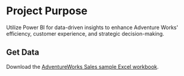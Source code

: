 # Project Purpose
Utilize Power BI for data-driven insights to enhance Adventure Works' efficiency, customer experience, and strategic decision-making.

## Get Data
Download the [AdventureWorks Sales sample Excel workbook](https://github.com/microsoft/powerbi-desktop-samples/blob/main/AdventureWorks%20Sales%20Sample/AdventureWorks%20Sales.xlsx).
